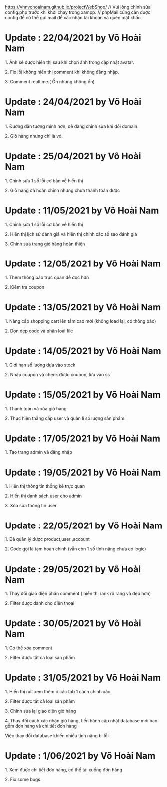 https://vhnvohoainam.github.io/projectWebShop/
// Vui lòng chỉnh sửa config.php trước khi khởi chạy trong xampp.
// phpMail cũng cần được config để có thể gửi mail để xác nhận tài khoản và quên mật khẩu
<h1>Update : 22/04/2021 by Võ Hoài Nam</h1>
<p>1. Ảnh sẽ được hiển thị sau khi chọn ảnh trong cập nhật avatar.</p>
<p>2. Fix lỗi không hiển thị comment khi không đăng nhập.</p>
<p>3. Comment realtime.( Ổn nhưng không ổn)</p>

<h1>Update : 24/04/2021 by Võ Hoài Nam</h1>
<p>1. Đường dẫn tường minh hơn, dễ dàng chỉnh sửa khi đổi domain.</p>
<p>2. Giỏ hàng nhưng chỉ là vỏ.</p>

<h1>Update : 25/04/2021 by Võ Hoài Nam</h1>
<p>1. Chỉnh sửa 1 số lỗi cơ bản về hiển thị</p>
<p>2. Giỏ hàng đã hoàn chỉnh nhưng chưa thanh toán được</p>

<h1>Update : 11/05/2021 by Võ Hoài Nam</h1>
<p>1. Chỉnh sửa 1 số lỗi cơ bản về hiển thị</p>
<p>2. Hiển thị lịch sử đánh giá và hiển thị chính xác số sao đánh giá</p>
<p>3. Chỉnh sửa trang giỏ hàng hoàn thiện</p>

<h1>Update : 12/05/2021 by Võ Hoài Nam</h1>
<p>1. Thêm thông báo trực quan dễ đọc hơn</p>
<p>2. Kiểm tra coupon</p>

<h1>Update : 13/05/2021 by Võ Hoài Nam</h1>
<p>1. Nâng cấp shopping cart lên tầm cao mới (không load lại, có thông báo)</p>
<p>2. Dọn dẹp code và phân loại file</p>

<h1>Update : 14/05/2021 by Võ Hoài Nam</h1>
<p>1. Giới hạn số lượng dựa vào stock</p>
<p>2. Nhập coupon và check được coupon, lưu vào ss</p>

<h1>Update : 15/05/2021 by Võ Hoài Nam</h1>
<p>1. Thanh toán và xóa giỏ hàng</p>
<p>2. Thực hiện thăng cấp user và quản lí số lượng sản phẩm</p>

<h1>Update : 17/05/2021 by Võ Hoài Nam</h1>
<p>1. Tạo trang admin và đăng nhập</p>

<h1>Update : 19/05/2021 by Võ Hoài Nam</h1>
<p>1. Hiển thị thông tin thống kê trực quan</p>
<p>2. Hiển thị danh sách user cho admin</p>
<p>3. Xóa sửa thông tin user</p>

<h1>Update : 22/05/2021 by Võ Hoài Nam</h1>
<p>1. Đã quản lý được product,user ,account</p>
<p>2. Code gọi là tạm hoàn chỉnh (vẫn còn 1 số tính năng chưa có logic)</p>

<h1>Update : 29/05/2021 by Võ Hoài Nam</h1>
<p>1. Thay đổi giao diện phần comment ( hiển thị rank rõ ràng và đẹp hơn)</p>
<p>2. Filter được dành cho điện thoại</p>

<h1>Update : 30/05/2021 by Võ Hoài Nam</h1>
<p>1. Có thể xóa comment</p>
<p>2. Filter được tất cả loại sản phẩm</p>

<h1>Update : 31/05/2021 by Võ Hoài Nam</h1>
<p>1. Hiển thị nút xem thêm ở các tab 1 cách chính xác</p>
<p>2. Filter được tất cả loại sản phẩm</p>
<p>3. Chỉnh sửa lại giao diện giỏ hàng</p>
<p>4. Thay đổi cách xác nhận giỏ hàng, tiến hành cập nhật database mới bao gồm đơn hàng và chi tiết đơn hàng</p>
<p>Việc thay đổi database khiến nhiều tính năng bị lỗi</p>

<h1>Update : 1/06/2021 by Võ Hoài Nam</h1>
<p>1. Xem được chi tiết đơn hàng, có thể tải xuống đơn hàng</p>
<p>2. Fix some bugs</p>

